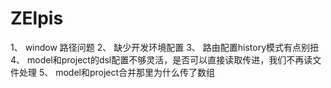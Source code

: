 # ZElpis
1、 window 路径问题
2、 缺少开发环境配置
3、 路由配置history模式有点别扭
4、 model和project的dsl配置不够灵活，是否可以直接读取传进，我们不再读文件处理
5、 model和project合并那里为什么传了数组
